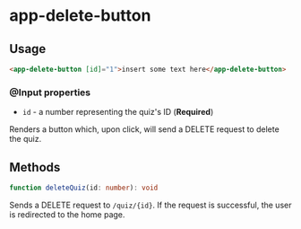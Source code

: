 # app-delete-button

## Usage
```html
<app-delete-button [id]="1">insert some text here</app-delete-button>
```

### @Input properties
* ``id`` - a number representing the quiz's ID (**Required**)

Renders a button which, upon click, will send a DELETE request to delete the quiz.

## Methods
```typescript
function deleteQuiz(id: number): void
```
Sends a DELETE request to ``/quiz/{id}``. If the request is successful, the user is redirected to the home page.